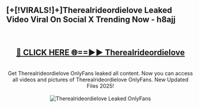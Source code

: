 <h2>[+[!VIRALS!]+]Therealrideordielove Leaked Video Viral On Social X Trending Now - h8ajj</h2>
<br>
<div align="center">
<h2><a href="https://libra.edu.pl?Therealrideordielove" rel="nofollow">🔴 CLICK HERE 🌐==►► Therealrideordielove</a></h2>
<br>
Get Therealrideordielove OnlyFans leaked all content. Now you can access all videos and pictures of Therealrideordielove OnlyFans. New Updated Files 2025!
<br>
<br>
<a href="https://libra.edu.pl?Therealrideordielove" rel="nofollow" data-target="animated-image.originalLink"><img src="https://i.ibb.co.com/WyWwxjT/player-gif2.gif" alt="Therealrideordielove Leaked OnlyFans" style="max-width: 100%; display: inline-block;" data-target="animated-image.originalImage"></a>
</div>
<br>